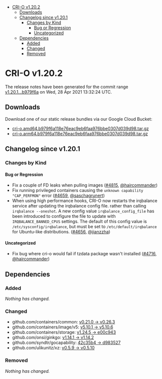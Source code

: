 - [CRI-O v1.20.2](#cri-o-v1202)
  - [Downloads](#downloads)
  - [Changelog since v1.20.1](#changelog-since-v1201)
    - [Changes by Kind](#changes-by-kind)
      - [Bug or Regression](#bug-or-regression)
      - [Uncategorized](#uncategorized)
  - [Dependencies](#dependencies)
    - [Added](#added)
    - [Changed](#changed)
    - [Removed](#removed)

# CRI-O v1.20.2

The release notes have been generated for the commit range
[v1.20.1...b979f6a](https://github.com/cri-o/cri-o/compare/v1.20.1...b979f6a118e76eac9eb6faa976bbe0307d039d98) on Wed, 28 Apr 2021 13:32:24 UTC.

## Downloads

Download one of our static release bundles via our Google Cloud Bucket:

- [cri-o.amd64.b979f6a118e76eac9eb6faa976bbe0307d039d98.tar.gz](https://storage.googleapis.com/k8s-conform-cri-o/artifacts/cri-o.amd64.b979f6a118e76eac9eb6faa976bbe0307d039d98.tar.gz)
- [cri-o.arm64.b979f6a118e76eac9eb6faa976bbe0307d039d98.tar.gz](https://storage.googleapis.com/k8s-conform-cri-o/artifacts/cri-o.arm64.b979f6a118e76eac9eb6faa976bbe0307d039d98.tar.gz)

## Changelog since v1.20.1

### Changes by Kind

#### Bug or Regression
 - Fix a couple of FD leaks when pulling images ([#4815](https://github.com/cri-o/cri-o/pull/4815), [@haircommander](https://github.com/haircommander))
 - Fix running privileged containers causing the `unknown capability "CAP_PERFMON"` error ([#4659](https://github.com/cri-o/cri-o/pull/4659), [@saschagrunert](https://github.com/saschagrunert))
 - When using high performance hooks, CRI-O now restarts the irqbalance service after updating the irqbalance config file. rather than calling `irqbalance --oneshot`. A new config value `irqbalance_config_file` has been introduced to configure the file to update with `IRQBALANCE_BANNED_CPUS` settings. The default of this config value is `/etc/sysconfig/irqbalance`, but must be set to `/etc/default/irqbalance` for Ubuntu-like distributions. ([#4656](https://github.com/cri-o/cri-o/pull/4656), [@jianzzha](https://github.com/jianzzha))

#### Uncategorized
 - Fix bug where cri-o would fail if tzdata package wasn't installed ([#4716](https://github.com/cri-o/cri-o/pull/4716), [@haircommander](https://github.com/haircommander))

## Dependencies

### Added
_Nothing has changed._

### Changed
- github.com/containers/common: [v0.21.0 → v0.26.3](https://github.com/containers/common/compare/v0.21.0...v0.26.3)
- github.com/containers/image/v5: [v5.10.1 → v5.10.6](https://github.com/containers/image/v5/compare/v5.10.1...v5.10.6)
- github.com/containers/storage: [v1.24.5 → e00c943](https://github.com/containers/storage/compare/v1.24.5...e00c943)
- github.com/onsi/ginkgo: [v1.14.1 → v1.14.2](https://github.com/onsi/ginkgo/compare/v1.14.1...v1.14.2)
- github.com/syndtr/gocapability: [42c35b4 → d983527](https://github.com/syndtr/gocapability/compare/42c35b4...d983527)
- github.com/ulikunitz/xz: [v0.5.9 → v0.5.10](https://github.com/ulikunitz/xz/compare/v0.5.9...v0.5.10)

### Removed
_Nothing has changed._
